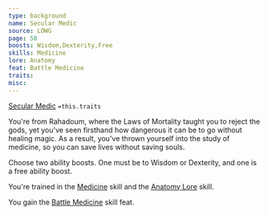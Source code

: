 ```yaml
---
type: background
name: Secular Medic 
source: LOWG
page: 58
boosts: Wisdom,Dexterity,Free
skills: Medicine
lore: Anatomy
feat: Battle Medicine
traits: 
misc: 
---
```


[Secular Medic](###%20Secular%20Medic)
`=this.traits`


You're from Rahadoum, where the Laws of Mortality taught you to reject the gods, yet you've seen firsthand how dangerous it can be to go without healing magic. As a result, you've thrown yourself into the study of medicine, so you can save lives without saving souls.

Choose two ability boosts. One must be to Wisdom or Dexterity, and one is a free ability boost.

You're trained in the [Medicine](Medicine) skill and the [Anatomy Lore](Anatomy%20Lore) skill.

You gain the [Battle Medicine](Battle%20Medicine) skill feat.

